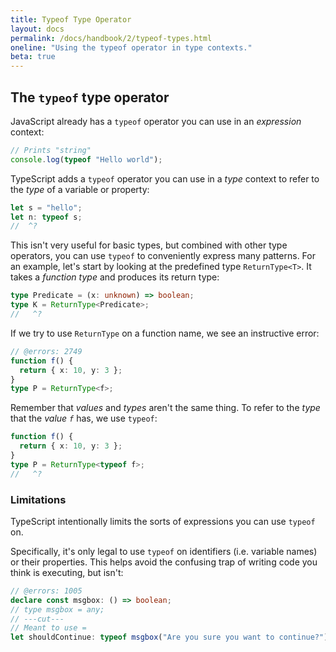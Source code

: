 ```yaml
---
title: Typeof Type Operator
layout: docs
permalink: /docs/handbook/2/typeof-types.html
oneline: "Using the typeof operator in type contexts."
beta: true
---
```


## The `typeof` type operator

JavaScript already has a `typeof` operator you can use in an _expression_ context:

```ts twoslash
// Prints "string"
console.log(typeof "Hello world");
```

TypeScript adds a `typeof` operator you can use in a _type_ context to refer to the _type_ of a variable or property:

```ts twoslash
let s = "hello";
let n: typeof s;
//  ^?
```

This isn't very useful for basic types, but combined with other type operators, you can use `typeof` to conveniently express many patterns.
For an example, let's start by looking at the predefined type `ReturnType<T>`.
It takes a _function type_ and produces its return type:

```ts twoslash
type Predicate = (x: unknown) => boolean;
type K = ReturnType<Predicate>;
//   ^?
```

If we try to use `ReturnType` on a function name, we see an instructive error:

```ts twoslash
// @errors: 2749
function f() {
  return { x: 10, y: 3 };
}
type P = ReturnType<f>;
```

Remember that _values_ and _types_ aren't the same thing.
To refer to the _type_ that the _value `f`_ has, we use `typeof`:

```ts twoslash
function f() {
  return { x: 10, y: 3 };
}
type P = ReturnType<typeof f>;
//   ^?
```

### Limitations

TypeScript intentionally limits the sorts of expressions you can use `typeof` on.

Specifically, it's only legal to use `typeof` on identifiers (i.e. variable names) or their properties.
This helps avoid the confusing trap of writing code you think is executing, but isn't:

```ts twoslash
// @errors: 1005
declare const msgbox: () => boolean;
// type msgbox = any;
// ---cut---
// Meant to use =
let shouldContinue: typeof msgbox("Are you sure you want to continue?");
```
